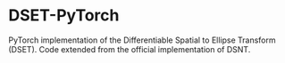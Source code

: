 # DSET-PyTorch

PyTorch implementation of the Differentiable Spatial to Ellipse Transform (DSET). Code extended from the official implementation of DSNT.